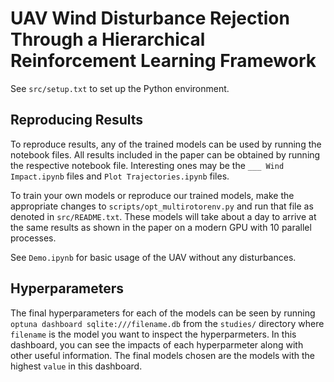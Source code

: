 # UAV Wind Disturbance Rejection Through a Hierarchical Reinforcement Learning Framework

See `src/setup.txt` to set up the Python environment.

## Reproducing Results

To reproduce results, any of the trained models can be used by running the notebook files. All results included in the paper can be obtained by running the respective notebook file. Interesting ones may be the `___ Wind Impact.ipynb` files and `Plot Trajectories.ipynb` files. 

To train your own models or reproduce our trained models, make the appropriate changes to `scripts/opt_multirotorenv.py` and run that file as denoted in `src/README.txt`. These models will take about a day to arrive at the same results as shown in the paper on a modern GPU with 10 parallel processes.

See `Demo.ipynb` for basic usage of the UAV without any disturbances.

## Hyperparameters

The final hyperparameters for each of the models can be seen by running `optuna dashboard sqlite:///filename.db` from the `studies/` directory where `filename` is the model you want to inspect the hyperparmeters. In this dashboard, you can see the impacts of each hyperparmeter along with other useful information. The final models chosen are the models with the highest `value` in this dashboard.